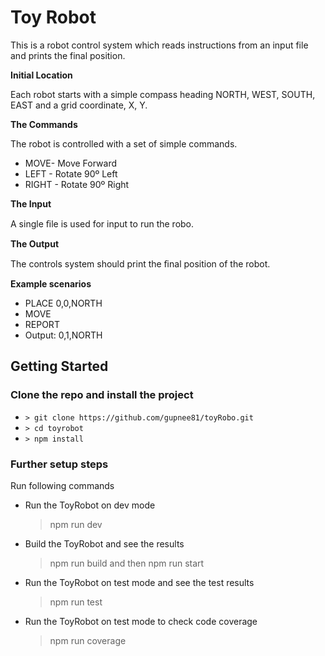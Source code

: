 # Toy Robot

This is a robot control system which reads instructions from an input file and prints the final position.


**Initial Location**

Each robot starts with a simple compass heading NORTH, WEST, SOUTH, EAST and a grid coordinate, X, Y.

**The Commands**

The robot is controlled with a set of simple commands.

- MOVE- Move Forward
- LEFT - Rotate 90º Left
- RIGHT - Rotate 90º Right

**The Input**

A single ﬁle is used for input to run the robo.

**The Output**

The controls system should print the ﬁnal position of the robot.

**Example scenarios**

- PLACE 0,0,NORTH
- MOVE
- REPORT
- Output: 0,1,NORTH

## Getting Started

### Clone the repo and install the project

- `> git clone https://github.com/gupnee81/toyRobo.git`
- `> cd toyrobot`
- `> npm install`

### **Further setup steps**

Run following commands

- Run the ToyRobot on dev mode

  > npm run dev

- Build the ToyRobot and see the results

  > npm run build and then npm run start

- Run the ToyRobot on test mode and see the test results

  > npm run test

- Run the ToyRobot on test mode to check code coverage
  > npm run coverage

